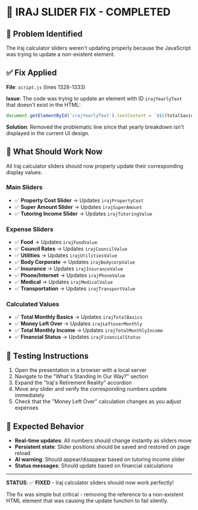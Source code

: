 # 🔧 IRAJ SLIDER FIX - COMPLETED

## 🐛 Problem Identified
The Iraj calculator sliders weren't updating properly because the JavaScript was trying to update a non-existent element.

## ✅ Fix Applied
**File**: `script.js` (lines 1328-1333)

**Issue**: The code was trying to update an element with ID `irajYearlyText` that doesn't exist in the HTML:
```javascript
document.getElementById('irajYearlyText').textContent = `$${(totalSavings/1000)}k ÷ 20 years = $${Math.round(yearlyFromSavings/1000)}k/year`;
```

**Solution**: Removed the problematic line since that yearly breakdown isn't displayed in the current UI design.

## 🎯 What Should Work Now
All Iraj calculator sliders should now properly update their corresponding display values:

### Main Sliders
- ✅ **Property Cost Slider** → Updates `irajPropertyCost`
- ✅ **Super Amount Slider** → Updates `irajSuperAmount` 
- ✅ **Tutoring Income Slider** → Updates `irajTutoringValue`

### Expense Sliders
- ✅ **Food** → Updates `irajFoodValue`
- ✅ **Council Rates** → Updates `irajCouncilValue`
- ✅ **Utilities** → Updates `irajUtilitiesValue`
- ✅ **Body Corporate** → Updates `irajBodycorpValue`
- ✅ **Insurance** → Updates `irajInsuranceValue`
- ✅ **Phone/Internet** → Updates `irajPhoneValue`
- ✅ **Medical** → Updates `irajMedicalValue`
- ✅ **Transportation** → Updates `irajTransportValue`

### Calculated Values
- ✅ **Total Monthly Basics** → Updates `irajTotalBasics`
- ✅ **Money Left Over** → Updates `irajLeftoverMonthly`
- ✅ **Total Monthly Income** → Updates `irajTotalMonthlyIncome`
- ✅ **Financial Status** → Updates `irajFinancialStatus`

## 🧪 Testing Instructions
1. Open the presentation in a browser with a local server
2. Navigate to the "What's Standing In Our Way?" section
3. Expand the "Iraj's Retirement Reality" accordion
4. Move any slider and verify the corresponding numbers update immediately
5. Check that the "Money Left Over" calculation changes as you adjust expenses

## 🎯 Expected Behavior
- **Real-time updates**: All numbers should change instantly as sliders move
- **Persistent state**: Slider positions should be saved and restored on page reload
- **AI warning**: Should appear/disappear based on tutoring income slider
- **Status messages**: Should update based on financial calculations

---

**STATUS**: ✅ **FIXED** - Iraj calculator sliders should now work perfectly!

The fix was simple but critical - removing the reference to a non-existent HTML element that was causing the update function to fail silently.

